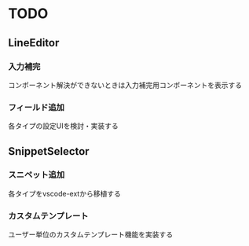 # TODO

## LineEditor
### 入力補完
コンポーネント解決ができないときは入力補完用コンポーネントを表示する

### フィールド追加
各タイプの設定UIを検討・実装する

## SnippetSelector
### スニペット追加
各タイプをvscode-extから移植する

### カスタムテンプレート
ユーザー単位のカスタムテンプレート機能を実装する
